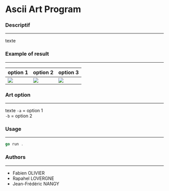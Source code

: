 # Ascii Art Program

### Descriptif
_______
texte

### Example of result
_______
<table align= "center">
    <thead>
        <th align= "center">option 1</th>
        <th align= "center">option 2</th>
        <th align= "center">option 3</th>
    </thead>
    <tbody>
        <tr>
            <td><img src="image 1.png"></td>
            <td><img src="image 2.png"></td>
            <td><img src="image 3.png"></td>
        </tr>    
    </tbody>
</table>

### Art option
_______
texte
`-a` = option 1 </br>
`-b` = option 2 

### Usage
_______
```go
go run . 
```

### Authors
_______
+ Fabien OLIVIER
+ Rapahel LOVERGNE
+ Jean-Frédéric NANGY
